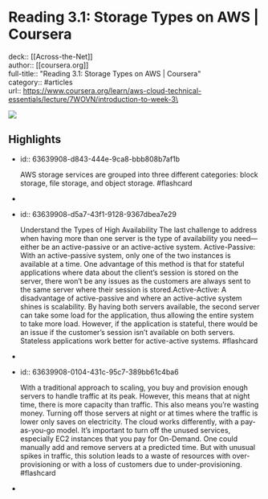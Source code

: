 # Reading 3.1: Storage Types on AWS | Coursera

deck:: [[Across-the-Net]]\
author:: [[coursera.org]]\
full-title:: "Reading 3.1: Storage Types on AWS | Coursera"\
category:: #articles\
url:: https://www.coursera.org/learn/aws-cloud-technical-essentials/lecture/7WOVN/introduction-to-week-3\

![](https://readwise-assets.s3.amazonaws.com/static/images/article2.74d541386bbf.png)
## Highlights
- id:: 63639908-d843-444e-9ca8-bbb808b7af1b
  
  AWS storage services are grouped into three different categories: block storage, file storage, and object storage. #flashcard
-
- id:: 63639908-d5a7-43f1-9128-9367dbea7e29
  
  Understand the Types of High Availability
     The last challenge to address when having more than one server is the type of availability you need—either be an active-passive or an active-active system. 
     Active-Passive: With an active-passive system, only one of the two instances is available at a time. One advantage of this method is that for stateful applications where data about the client’s session is stored on the server, there won’t be any issues as the customers are always sent to the same server where their session is stored.Active-Active: A disadvantage of active-passive and where an active-active system shines is scalability. By having both servers available, the second server can take some load for the application, thus allowing the entire system to take more load. However, if the application is stateful, there would be an issue if the customer’s session isn’t available on both servers. Stateless applications work better for active-active systems. #flashcard
-
- id:: 63639908-0104-431c-95c7-389bb61c4ba6
  
  With a traditional approach to scaling, you buy and provision enough servers to handle traffic at its peak. However, this means that at night time, there is more capacity than traffic. This also means you’re wasting money. Turning off those servers at night or at times where the traffic is lower only saves on electricity. 
     The cloud works differently, with a pay-as-you-go model. It’s important to turn off the unused services, especially EC2 instances that you pay for On-Demand. One could manually add and remove servers at a predicted time. But with unusual spikes in traffic, this solution leads to a waste of resources with over-provisioning or with a loss of customers due to under-provisioning. #flashcard
-